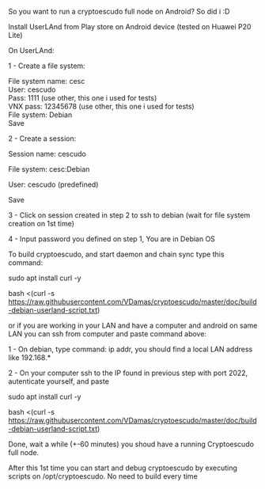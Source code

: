 So you want to run a cryptoescudo full node on Android? So did i :D

Install UserLAnd from Play store on Android device (tested on Huawei P20 Lite)


On UserLAnd:
 
 1 - Create a file system:
 
  File system name: cesc  
  User: cescudo  
  Pass: 1111 (use other, this one i used for tests)  
  VNX pass: 12345678 (use other, this one i used for tests)  
  File system: Debian  
  Save 
  
 2 - Create a session:
 
  Session name: cescudo
  
  File system: cesc:Debian
  
  User: cescudo (predefined)
  
  Save
  
  
  
 3 - Click on session created in step 2 to ssh to debian (wait for file system creation on 1st time)
 
 4 - Input password you defined on step 1, You are in Debian OS
 
To build cryptoescudo, and start daemon and chain sync type this command:

 sudo apt install curl -y
 
 bash <(curl -s https://raw.githubusercontent.com/VDamas/cryptoescudo/master/doc/build-debian-userland-script.txt)
 
or if you are working in your LAN and have a computer and android on same LAN you can ssh from computer and paste command above:

 1 - On debian, type command: ip addr, you should find a local LAN address like 192.168.* 
 
 2 - On your computer ssh to the IP found in previous step with port 2022, autenticate yourself, and paste 
 
 
 sudo apt install curl -y
 
 bash <(curl -s https://raw.githubusercontent.com/VDamas/cryptoescudo/master/doc/build-debian-userland-script.txt)
 
Done, wait a while (+-60 minutes) you shoud have a running Cryptoescudo full node.

After this 1st time you can start and debug cryptoescudo by executing scripts on /opt/cryptoescudo. 
No need to build every time


